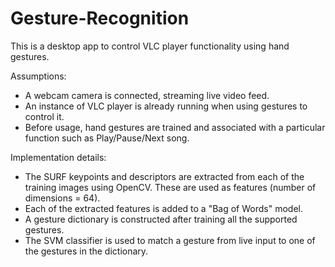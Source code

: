 Gesture-Recognition
===================

This is a desktop app to control VLC player functionality using hand gestures.

Assumptions:
- A webcam camera is connected, streaming live video feed.
- An instance of VLC player is already running when using gestures to control it.
- Before usage, hand gestures are trained and associated with a particular function such as Play/Pause/Next song.

Implementation details:
- The SURF keypoints and descriptors are extracted from each of the training images using OpenCV. These are used as features (number of dimensions = 64).
- Each of the extracted features is added to a "Bag of Words" model.
- A gesture dictionary is constructed after training all the supported gestures.
- The SVM classifier is used to match a gesture from live input to one of the gestures in the dictionary.
